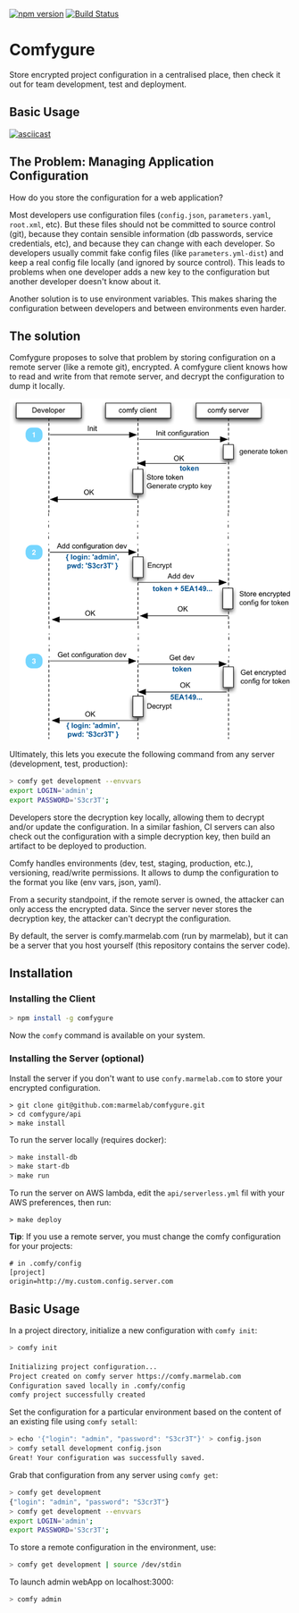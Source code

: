 [![npm version](https://badge.fury.io/js/comfygure.svg)](https://badge.fury.io/js/comfygure) [![Build Status](https://travis-ci.org/marmelab/comfygure.png?branch=master)](https://travis-ci.org/marmelab/comfygure)

# Comfygure

Store encrypted project configuration in a centralised place, then check it out for team development, test and deployment.

## Basic Usage

[![asciicast](https://asciinema.org/a/137703.png)](https://asciinema.org/a/137703)

## The Problem: Managing Application Configuration

How do you store the configuration for a web application?

Most developers use configuration files (`config.json`, `parameters.yaml`, `root.xml`, etc). But these files should not be committed to source control (git), because they contain sensible information (db passwords, service credentials, etc), and because they can change with each developer. So developers usually commit fake config files (like `parameters.yml-dist`) and keep a real config file locally (and ignored by source control). This leads to problems when one developer adds a new key to the configuration but another developer doesn't know about it.

Another solution is to use environment variables. This makes sharing the configuration between developers and between environments even harder.

## The solution

Comfygure proposes to solve that problem by storing configuration on a remote server (like a remote git), encrypted. A comfygure client knows how to read and write from that remote server, and decrypt the configuration to dump it locally.

![comfygure workflow](./comfy.png)

Ultimately, this lets you execute the following command from any server (development, test, production):

```sh
> comfy get development --envvars
export LOGIN='admin';
export PASSWORD='S3cr3T';
```

Developers store the decryption key locally, allowing them to decrypt and/or update the configuration. In a similar fashion, CI servers can also check out the configuration with a simple decryption key, then build an artifact to be deployed to production.

Comfy handles environments (dev, test, staging, production, etc.), versioning, read/write permissions. It allows to dump the configuration to the format you like (env vars, json, yaml).

From a security standpoint, if the remote server is owned, the attacker can only access the encrypted data. Since the server never stores the decryption key, the attacker can't decrypt the configuration.

By default, the server is comfy.marmelab.com (run by marmelab), but it can be a server that you host yourself (this repository contains the server code).

## Installation

### Installing the Client

```sh
> npm install -g comfygure
```

Now the `comfy` command is available on your system.

### Installing the Server (optional)

Install the server if you don't want to use `confy.marmelab.com` to store your encrypted configuration.

```
> git clone git@github.com:marmelab/comfygure.git
> cd comfygure/api
> make install
```

To run the server locally (requires docker):

```sh
> make install-db
> make start-db
> make run
```

To run the server on AWS lambda, edit the `api/serverless.yml` fil with your AWS preferences, then run:

```
> make deploy
```

**Tip**: If you use a remote server, you must change the comfy configuration for your projects:

```config
# in .comfy/config
[project]
origin=http://my.custom.config.server.com
```

## Basic Usage

In a project directory, initialize a new configuration with `comfy init`:

```sh
> comfy init

Initializing project configuration...
Project created on comfy server https://comfy.marmelab.com
Configuration saved locally in .comfy/config
comfy project successfully created
```

Set the configuration for a particular environment based on the content of an existing file using `comfy setall`:

```sh
> echo '{"login": "admin", "password": "S3cr3T"}' > config.json
> comfy setall development config.json
Great! Your configuration was successfully saved.
```

Grab that configuration from any server using `comfy get`:

```sh
> comfy get development
{"login": "admin", "password": "S3cr3T"}
> comfy get development --envvars
export LOGIN='admin';
export PASSWORD='S3cr3T';
```

To store a remote configuration in the environment, use:

```sh
> comfy get development | source /dev/stdin
```

To launch admin webApp on localhost:3000:

```sh
> comfy admin
```
